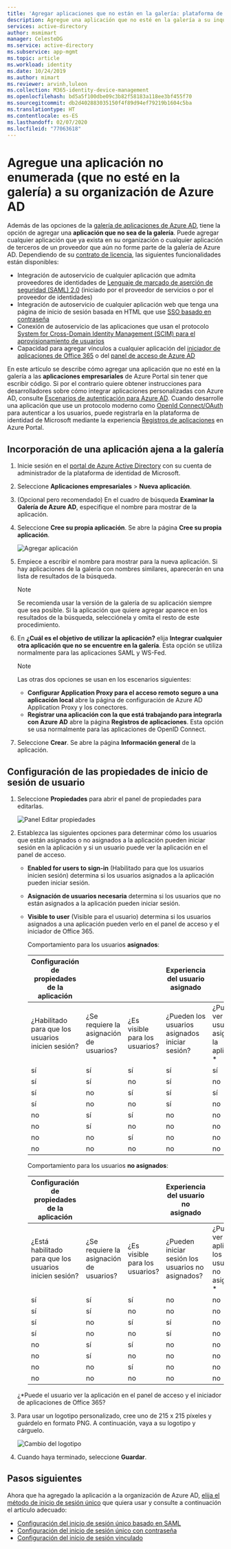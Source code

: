 ```yaml
---
title: 'Agregar aplicaciones que no están en la galería: plataforma de identidad de Microsoft | Microsoft Docs'
description: Agregue una aplicación que no esté en la galería a su inquilino de Azure AD
services: active-directory
author: msmimart
manager: CelesteDG
ms.service: active-directory
ms.subservice: app-mgmt
ms.topic: article
ms.workload: identity
ms.date: 10/24/2019
ms.author: mimart
ms.reviewer: arvinh,luleon
ms.collection: M365-identity-device-management
ms.openlocfilehash: bd5a5f100dbe09c3b82f58183a118ee3bf455f70
ms.sourcegitcommit: db2d402883035150f4f89d94ef79219b1604c5ba
ms.translationtype: HT
ms.contentlocale: es-ES
ms.lasthandoff: 02/07/2020
ms.locfileid: "77063618"
---
```

# <a name="add-an-unlisted-non-gallery-application-to-your-azure-ad-organization"></a>Agregue una aplicación no enumerada (que no esté en la galería) a su organización de Azure AD

Además de las opciones de la [galería de aplicaciones de Azure AD](https://azure.microsoft.com/documentation/articles/active-directory-saas-tutorial-list/), tiene la opción de agregar una **aplicación que no sea de la galería**. Puede agregar cualquier aplicación que ya exista en su organización o cualquier aplicación de terceros de un proveedor que aún no forme parte de la galería de Azure AD. Dependiendo de su [contrato de licencia](https://azure.microsoft.com/pricing/details/active-directory/), las siguientes funcionalidades están disponibles:

- Integración de autoservicio de cualquier aplicación que admita proveedores de identidades de [Lenguaje de marcado de aserción de seguridad (SAML) 2.0](https://wikipedia.org/wiki/SAML_2.0) (iniciado por el proveedor de servicios o por el proveedor de identidades)
- Integración de autoservicio de cualquier aplicación web que tenga una página de inicio de sesión basada en HTML que use [SSO basado en contraseña](what-is-single-sign-on.md#password-based-sso)
- Conexión de autoservicio de las aplicaciones que usan el protocolo [System for Cross-Domain Identity Management (SCIM) para el aprovisionamiento de usuarios](../app-provisioning/use-scim-to-provision-users-and-groups.md)
- Capacidad para agregar vínculos a cualquier aplicación del [iniciador de aplicaciones de Office 365](https://www.microsoft.com/microsoft-365/blog/2014/10/16/organize-office-365-new-app-launcher-2/) o del [panel de acceso de Azure AD](what-is-single-sign-on.md#linked-sign-on)

En este artículo se describe cómo agregar una aplicación que no esté en la galería a las **aplicaciones empresariales** de Azure Portal sin tener que escribir código. Si por el contrario quiere obtener instrucciones para desarrolladores sobre cómo integrar aplicaciones personalizadas con Azure AD, consulte [Escenarios de autenticación para Azure AD](../develop/authentication-scenarios.md). Cuando desarrolle una aplicación que use un protocolo moderno como [OpenId Connect/OAuth](../develop/active-directory-v2-protocols.md) para autenticar a los usuarios, puede registrarla en la plataforma de identidad de Microsoft mediante la experiencia [Registros de aplicaciones](../develop/quickstart-register-app.md) en Azure Portal.

## <a name="add-a-non-gallery-application"></a>Incorporación de una aplicación ajena a la galería

1. Inicie sesión en el [portal de Azure Active Directory](https://aad.portal.azure.com/) con su cuenta de administrador de la plataforma de identidad de Microsoft.

2. Seleccione **Aplicaciones empresariales** > **Nueva aplicación**.

3. (Opcional pero recomendado) En el cuadro de búsqueda **Examinar la Galería de Azure AD**, especifique el nombre para mostrar de la aplicación. 

4. Seleccione **Cree su propia aplicación**. Se abre la página **Cree su propia aplicación**.

   ![Agregar aplicación](media/add-non-gallery-app/create-your-own-application.png)

5. Empiece a escribir el nombre para mostrar para la nueva aplicación. Si hay aplicaciones de la galería con nombres similares, aparecerán en una lista de resultados de la búsqueda.

   > [!NOTE]
   > Se recomienda usar la versión de la galería de su aplicación siempre que sea posible. Si la aplicación que quiere agregar aparece en los resultados de la búsqueda, selecciónela y omita el resto de este procedimiento.

6. En **¿Cuál es el objetivo de utilizar la aplicación?** elija **Integrar cualquier otra aplicación que no se encuentre en la galería**. Esta opción se utiliza normalmente para las aplicaciones SAML y WS-Fed.

   > [!NOTE]
   > Las otras dos opciones se usan en los escenarios siguientes:
   >* **Configurar Application Proxy para el acceso remoto seguro a una aplicación local** abre la página de configuración de Azure AD Application Proxy y los conectores.
   >* **Registrar una aplicación con la que está trabajando para integrarla con Azure AD** abre la página **Registros de aplicaciones**. Esta opción se usa normalmente para las aplicaciones de OpenID Connect.

7. Seleccione **Crear**. Se abre la página **Información general** de la aplicación.

## <a name="configure-user-sign-in-properties"></a>Configuración de las propiedades de inicio de sesión de usuario

1. Seleccione **Propiedades** para abrir el panel de propiedades para editarlas.

    ![Panel Editar propiedades](media/add-non-gallery-app/edit-properties.png)

2. Establezca las siguientes opciones para determinar cómo los usuarios que están asignados o no asignados a la aplicación pueden iniciar sesión en la aplicación y si un usuario puede ver la aplicación en el panel de acceso.

    - **Enabled for users to sign-in** (Habilitado para que los usuarios inicien sesión) determina si los usuarios asignados a la aplicación pueden iniciar sesión.
    - **Asignación de usuarios necesaria** determina si los usuarios que no están asignados a la aplicación pueden iniciar sesión.
    - **Visible to user** (Visible para el usuario) determina si los usuarios asignados a una aplicación pueden verlo en el panel de acceso y el iniciador de Office 365.

      Comportamiento para los usuarios **asignados**:

       | Configuración de propiedades de la aplicación | | | Experiencia del usuario asignado | |
       |---|---|---|---|---|
       | ¿Habilitado para que los usuarios inicien sesión? | ¿Se requiere la asignación de usuarios? | ¿Es visible para los usuarios? | ¿Pueden los usuarios asignados iniciar sesión? | ¿Pueden ver los usuarios asignados la aplicación?* |
       | sí | sí | sí | sí | sí  |
       | sí | sí | no  | sí | no   |
       | sí | no  | sí | sí | sí  |
       | sí | no  | no  | sí | no   |
       | no  | sí | sí | no  | no   |
       | no  | sí | no  | no  | no   |
       | no  | no  | sí | no  | no   |
       | no  | no  | no  | no  | no   |

      Comportamiento para los usuarios **no asignados**:

       | Configuración de propiedades de la aplicación | | | Experiencia del usuario no asignado | |
       |---|---|---|---|---|
       | ¿Está habilitado para que los usuarios inicien sesión? | ¿Se requiere la asignación de usuarios? | ¿Es visible para los usuarios? | ¿Pueden iniciar sesión los usuarios no asignados? | ¿Pueden ver la aplicación los usuarios no asignados?* |
       | sí | sí | sí | no  | no   |
       | sí | sí | no  | no  | no   |
       | sí | no  | sí | sí | no   |
       | sí | no  | no  | sí | no   |
       | no  | sí | sí | no  | no   |
       | no  | sí | no  | no  | no   |
       | no  | no  | sí | no  | no   |
       | no  | no  | no  | no  | no   |

     ¿*Puede el usuario ver la aplicación en el panel de acceso y el iniciador de aplicaciones de Office 365?

3. Para usar un logotipo personalizado, cree uno de 215 x 215 píxeles y guárdelo en formato PNG. A continuación, vaya a su logotipo y cárguelo.

    ![Cambio del logotipo](media/add-non-gallery-app/change-logo.png)

4. Cuando haya terminado, seleccione **Guardar**.

## <a name="next-steps"></a>Pasos siguientes

Ahora que ha agregado la aplicación a la organización de Azure AD, [elija el método de inicio de sesión único](what-is-single-sign-on.md#choosing-a-single-sign-on-method) que quiera usar y consulte a continuación el artículo adecuado:

- [Configuración del inicio de sesión único basado en SAML](configure-single-sign-on-non-gallery-applications.md)
- [Configuración del inicio de sesión único con contraseña](configure-password-single-sign-on-non-gallery-applications.md)
- [Configuración del inicio de sesión vinculado](configure-linked-sign-on.md)
